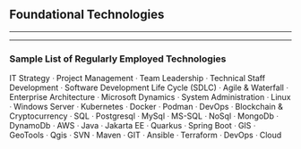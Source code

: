 ## Foundational Technologies

---

---

### Sample List of Regularly Employed Technologies

IT Strategy ᐧ Project Management ᐧ Team Leadership ᐧ Technical Staff Development ᐧ Software Development Life Cycle (SDLC) ᐧ Agile & Waterfall ᐧ Enterprise Architecture ᐧ Microsoft Dynamics ᐧ System Administration ᐧ Linux ᐧ Windows Server ᐧ Kubernetes ᐧ Docker ᐧ Podman ᐧ DevOps ᐧ Blockchain & Cryptocurrency ᐧ SQL ᐧ Postgresql ᐧ MySql ᐧ MS-SQL ᐧ NoSql ᐧ MongoDb ᐧ DynamoDb ᐧ AWS ᐧ Java ᐧ Jakarta EE ᐧ Quarkus ᐧ Spring Boot ᐧ GIS ᐧ GeoTools ᐧ Qgis ᐧ SVN ᐧ Maven ᐧ GIT ᐧ Ansible ᐧ Terraform ᐧ DevOps ᐧ Cloud
